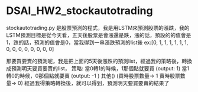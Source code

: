 # DSAI_HW2_stockautotrading

stockautotrading.py 是股票預測的程式，我是用LSTM來預測股票的漲跌，我的LSTM預測目標是從今天看，五天後股票是會漲還是跌，漲的話，預設的的值會是1，跌的話，預測的值會是0，當我得到一串漲跌預測的list後
ex:[0, 1, 1, 1, 1, 1, 1, 0, 0, 0, 0, 0, 0, 0, 0]

那要買要賣的預測呢，我是把上面的5天後漲跌的預測list，經過我的策略後，轉換成預測明天要買要賣的list，
策略: 當0轉1的時候，1那個點就要買 (output: 1) 當1轉0的時候，0那個點就要賣 (output: -1 )  其他() (買時股票數量-> 1 賣時股票數量-> 0)
經過我得策略轉換後，就可以得到，預測明天要買要賣的結果了
